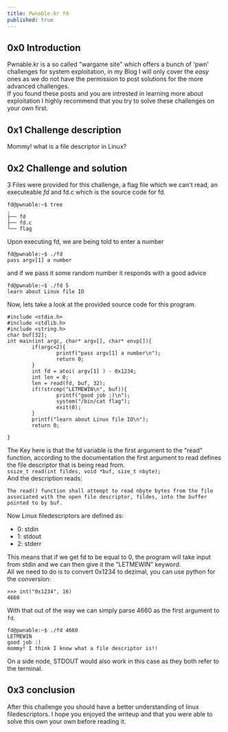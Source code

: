 ```yaml
---
title: Pwnable.kr fd
published: true
---
```


## 0x0 Introduction
Pwnable.kr is a so called "wargame site" which offers a bunch of 'pwn' challenges for system exploitation, 
in my Blog I will only cover the *easy* ones as we do not have the permission to post solutions for the more advanced challenges.  
If you found these posts and you are intrested in learning more about exploitation I highly recommend that you try to solve these challenges on your own first.

## 0x1 Challenge description
Mommy! what is a file descriptor in Linux?

## 0x2 Challenge and solution

3 Files were provided for this challenge, a flag file which we can't read, an executeable *fd* and fd.c which is the source code for fd.

```
fd@pwnable:~$ tree
.
├── fd
├── fd.c
└── flag
```

Upon executing fd, we are being told to enter a number

```
fd@pwnable:~$ ./fd
pass argv[1] a number
```

and if we pass it some random number it responds with a good advice 

```
fd@pwnable:~$ ./fd 5
learn about Linux file IO
```

Now, lets take a look at the provided source code for this program.

```
#include <stdio.h>
#include <stdlib.h>
#include <string.h>
char buf[32];
int main(int argc, char* argv[], char* envp[]){
        if(argc<2){
                printf("pass argv[1] a number\n");
                return 0;
        }
        int fd = atoi( argv[1] ) - 0x1234;
        int len = 0;
        len = read(fd, buf, 32);
        if(!strcmp("LETMEWIN\n", buf)){
                printf("good job :)\n");
                system("/bin/cat flag");
                exit(0);
        }
        printf("learn about Linux file IO\n");
        return 0;

}
```
The Key here is that the fd variable is the first argument to the "read" function, according to the documentation
the first argument to read defines the file descriptor that is being read from.   
`ssize_t read(int fildes, void *buf, size_t nbyte);`  
And the description reads: 
```
The read() function shall attempt to read nbyte bytes from the file associated with the open file descriptor, fildes, into the buffer pointed to by buf.
```
Now Linux filedescriptors are defined as:
* 0: stdin
* 1: stdout
* 2: stderr

This means that if we get fd to be equal to 0, the program will take input from stdin and we can then give it the "LETMEWIN" keyword.  
All we need to do is to convert 0x1234 to dezimal, you can use python for the conversion:  

```
>>> int("0x1234", 16)
4660
```

With that out of the way we can simply parse 4660 as the first argument to `fd`.

```
fd@pwnable:~$ ./fd 4660
LETMEWIN
good job :)
mommy! I think I know what a file descriptor is!!
```

On a side node, STDOUT would also work in this case as they both refer to the terminal.

## 0x3 conclusion
After this challenge you should have a better understanding of linux filedescriptors. I hope you enjoyed the writeup and that you were able to solve this own your own before reading it.
